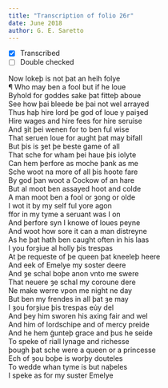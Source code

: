 ```yaml
---
title: "Transcription of folio 26r"
date: June 2018
author: G. E. Saretto
---
```


- [x] Transcribed
- [ ] Double checked

Now lokeþ is not þat an heih folye  
¶ Who may ben a fool but if he loue  
Byhold for goddes sake þat fitteþ aboue  
See how þai bleede be þai not wel arrayed  
Thus haþ hire lord þe god of loue y paiȝed  
Hire wages and hire fees for hire seruise  
And ȝit þei wenen for to ben ful wise  
That seruen loue for aught þat may bifall  
But þis is ȝet þe beste game of all  
That sche for wham þei haue þis iolyte  
Can hem þerfore as moche þank as me  
Sche woot na more of all þis hoote fare  
By god þan woot a Cockow of an hare  
But al moot ben assayed hoot and colde  
A man moot ben a fool or ȝong or olde  
I wot it by my self ful yore agon  
ffor in my tyme a seruant was I on  
And þerfore syn I knowe of loues peyne  
And woot how sore it can a man distreyne  
As he þat hath ben caught often in his laas  
I you forȝiue al holly þis trespas  
At þe requeste of þe queen þat kneeleþ heere  
And eek of Emelye my soster deere  
And ȝe schal boþe anon vnto me swere  
That neuere ȝe schal my coroune dere  
Ne make werre vpon me night ne day  
But ben my frendes in all þat ȝe may  
I ȝou forȝiue þis trespas eủy del  
And þey him sworen his axing fair and wel  
And him of lordschipe and of mercy preide  
And he hem g̃unteþ grace and þus he seide  
To speke of riall lynage and richesse  
þough þat sche were a queen or a princesse  
Ech of ȝou boþe is worþy douteles  
To wedde whan tyme is but naþeles  
I speke as for my suster Emelye  
